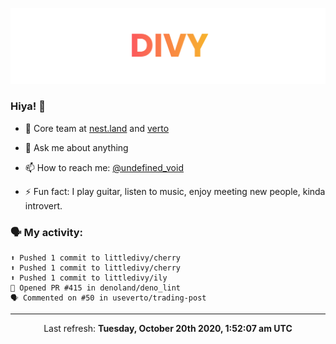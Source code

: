 
![](https://github.com/divy-work/divy-work/raw/master/assets/divy.png)

### Hiya! 👋

- 🔭 Core team at [nest.land](https://github.com/nestdotland/nest.land) and [verto](https://github.com/useverto/verto)

- 💬 Ask me about anything

- 📫 How to reach me: [@undefined_void](https://instagram.com/divy.exe)

- ⚡ Fun fact: I play guitar, listen to music, enjoy meeting new people, kinda introvert.

### 🗣 My activity:

```
⬆️ Pushed 1 commit to littledivy/cherry
⬆️ Pushed 1 commit to littledivy/cherry
⬆️ Pushed 1 commit to littledivy/ily
💪 Opened PR #415 in denoland/deno_lint
🗣 Commented on #50 in useverto/trading-post
```

------------
<p align="center">Last refresh: <b>Tuesday, October 20th 2020, 1:52:07 am UTC</b></p>
